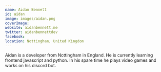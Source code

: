 ```yaml
---
name: Aidan Bennett
id: aidan
image: images/aidan.png
coverImage:
website: aidanbennett.me
twitter: aidanbennettdev
facebook:
location: Nottingham, United Kingdom
---
```


Aidan is a developer from Nottingham in England. He is currently learning frontend javascript and python.
In his spare time he plays video games and works on his discord bot.
